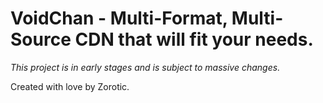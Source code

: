 # VoidChan - Multi-Format, Multi-Source CDN that will fit your needs.
*This project is in early stages and is subject to massive changes.*



Created with love by Zorotic.